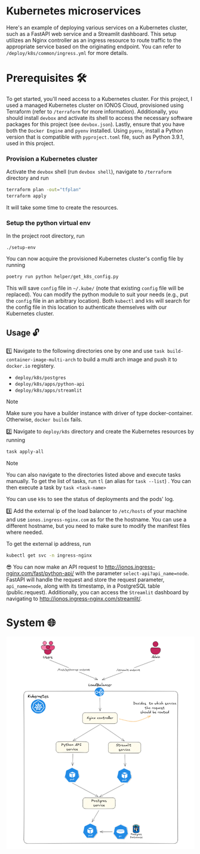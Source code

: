 # Kubernetes microservices

Here's an example of deploying various services on a Kubernetes cluster, such as a FastAPI web service and a Streamlit dashboard. This setup utilizes an Nginx controller as an ingress resource to route traffic to the appropriate service based on the originating endpoint. You can refer to `/deploy/k8s/common/ingress.yml` for more details.


# Prerequisites :hammer_and_wrench:

To get started, you'll need access to a Kubernetes cluster. For this project, I used a managed Kubernetes cluster on IONOS Cloud, provisioned using Terraform (refer to `/terraform` for more information). Additionally, you should install `devbox` and activate its shell to access the necessary software packages for this project (see `devbox.json`). Lastly, ensure that you have both the `Docker Engine` and `pyenv` installed. Using `pyenv`, install a Python version that is compatible with `pyproject.toml` file, such as Python 3.9.1, used in this project.

### Provision a Kubernetes cluster
Activate the `devbox` shell (run `devbox shell`), navigate to `/terraform` directory and run

```bash
terraform plan -out="tfplan"
terraform apply 
```

It will take some time to create the resources. 

### Setup the python virtual env
In the project root directory, run

```
./setup-env
```

You can now acquire the provisioned Kubernetes cluster's config file by running

```bash
poetry run python helper/get_k8s_config.py 
```

This will save `config` file in `~/.kube/` (note that existing `config` file will be replaced). You can modify the python module to suit your needs (e.g., put the `config` file in an arbitrary location). Both `kubectl` and `k9s` will search for the config file in this location to authenticate themselves with our Kubernetes cluster. 

## Usage :unlock:

:one: Navigate to the following directories one by one and use `task build-container-image-multi-arch` to build a multi arch image and push it to `docker.io` registery.

* `deploy/k8s/postgres`
* `deploy/k8s/apps/python-api`
* `deploy/k8s/apps/streamlit`

> [!Note]
> Make sure you have a builder instance with driver of type docker-container. Otherwise, `docker buildx` fails. 

:two: Navigate to `deploy/k8s` directory and create the Kubernetes resources by running

```bash
task apply-all
``` 
> [!Note]
> You can also navigate to the directories listed above and execute tasks manually. To get the list of tasks, run `tl` (an alias for `task --list`) . You can then execute a task by `task <task-name>`

You can use `k9s` to see the status of deployments and the pods' log. 

:three: Add the external ip of the load balancer to `/etc/hosts` of your machine and use `ionos.ingress-nginx.com` as for the the hostname. You can use a different hostname, but you need to make sure to modify the manifest files where needed. 

To get the external ip address, run

```bash
kubectl get svc -n ingress-nginx
```

:sunglasses: You can now make an API request to http://ionos.ingress-nginx.com/fast/python-api/ with the parameter `select-api?api_name=node`. FastAPI will handle the request and store the request parameter, `api_name=node`, along with its timestamp, in a PostgreSQL table (public.request). Additionally, you can access the `Streamlit` dashboard by navigating to http://ionos.ingress-nginx.com/streamlit/.

# System :globe_with_meridians:

![Diagram of components](./pictures/diagram.png "Status of K8s deployment (success)")